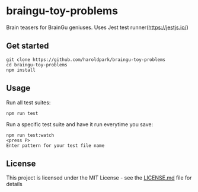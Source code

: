 # braingu-toy-problems

Brain teasers for BrainGu geniuses. Uses Jest test runner(https://jestjs.io/)

## Get started
```
git clone https://github.com/haroldpark/braingu-toy-problems
cd braingu-toy-problems
npm install
```

## Usage

Run all test suites:
```
npm run test
```

Run a specific test suite and have it run everytime you save:
```
npm run test:watch
<press P>
Enter pattern for your test file name
```

## License
This project is licensed under the MIT License - see the [LICENSE.md](LICENSE.md) file for details
